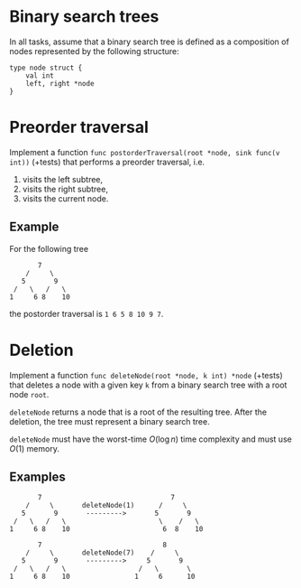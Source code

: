 # Binary search trees

In all tasks, assume that a binary search tree is defined as a composition of
nodes represented by the following structure:

```golang
type node struct {
    val int
    left, right *node
}
```

# Preorder traversal

Implement a function `func postorderTraversal(root *node, sink func(v int))` (+tests) that
performs a preorder traversal, i.e.

1. visits the left subtree,
2. visits the right subtree,
3. visits the current node.

## Example

For the following tree

```
       7
    /     \
   5       9
 /   \   /   \
1     6 8    10
```

the postorder traversal is `1 6 5 8 10 9 7`.


# Deletion

Implement a function `func deleteNode(root *node, k int) *node` (+tests) that deletes a
node with a given key `k` from a binary search tree with a root node `root`.

`deleteNode` returns a node that is a root of the resulting tree. After the
deletion, the tree must represent a binary search tree.

`deleteNode` must have the worst-time $O(\log n)$ time complexity and must use
$O(1)$ memory.

## Examples

```
       7                                7
    /     \       deleteNode(1)      /     \
   5       9       --------->       5       9
 /   \   /   \                       \    /   \ 
1     6 8    10                       6  8    10
```

```
       7                              8
    /     \       deleteNode(7)    /     \
   5       9       --------->     5       9
 /   \   /   \                  /   \       \ 
1     6 8    10                1     6      10
```